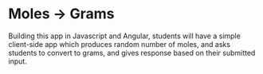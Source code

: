 Moles -> Grams
==============

Building this app in Javascript and Angular, students will have a simple client-side app which produces random number of moles, and asks students to convert to grams, and gives response based on their submitted input.
